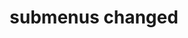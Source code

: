 ---
layout: page
title: submenus changed
nav: false
nav_order: 7
dropdown: true
children: 
    - title: publications
      permalink: /publications/
    - title: divider
    - title: projects
      permalink: /projects/
---